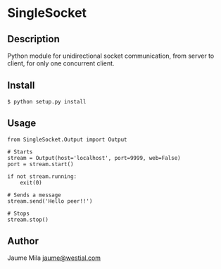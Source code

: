 SingleSocket
============

Description
-----------

Python module for unidirectional socket communication, from server to client, 
for only one concurrent client.


Install
-------

    $ python setup.py install


Usage
-----

    from SingleSocket.Output import Output

    # Starts
    stream = Output(host='localhost', port=9999, web=False)
    port = stream.start()

    if not stream.running:
        exit(0)

    # Sends a message
    stream.send('Hello peer!!')

    # Stops
    stream.stop()


Author
------

Jaume Mila <jaume@westial.com>